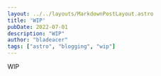 ```yaml
---
layout: ../../layouts/MarkdownPostLayout.astro
title: 'WIP'
pubDate: 2022-07-01
description: "WIP"
author: "bladeacer"
tags: ["astro", "blogging", "wip"]
---
```


WIP
